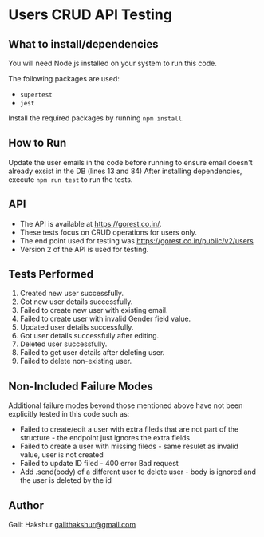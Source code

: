 # Users CRUD API Testing

## What to install/dependencies

You will need Node.js installed on your system to run this code.

The following packages are used:

- `supertest`
- `jest`

Install the required packages by running `npm install`.

## How to Run
Update the user emails in the code before running to ensure email doesn't already exsist in the DB (lines 13 and 84) 
After installing dependencies, execute `npm run test` to run the tests.

## API

- The API is available at https://gorest.co.in/.
- These tests focus on CRUD operations for users only.
- The end point used for testing was https://gorest.co.in/public/v2/users
- Version 2 of the API is used for testing.

## Tests Performed

1. Created new user successfully.
2. Got new user details successfully.
3. Failed to create new user with existing email.
4. Failed to create user with invalid Gender field value.
5. Updated user details successfully.
6. Got user details successfully after editing.
7. Deleted user successfully.
8. Failed to get user details after deleting user.
9. Failed to delete non-existing user.

## Non-Included Failure Modes

Additional failure modes beyond those mentioned above have not been explicitly tested in this code such as:

- Failed to create/edit a user with extra fileds that are not part of the structure - the endpoint just ignores the extra fields
- Failed to create a user with missing fileds - same resulet as invalid value, user is not created
- Failed to update ID filed - 400 error Bad request
- Add .send(body) of a different user to delete user - body is ignored and the user is deleted by the id

## Author

Galit Hakshur galithakshur@gmail.com
